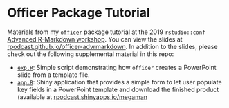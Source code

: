 # Officer Package Tutorial

Materials from my [`officer`](https://davidgohel.github.io/officer/) package tutorial at the 2019 `rstudio::conf` [Advanced R-Markdown workshop](http://arm.rbind.io/). You can view the slides at [rpodcast.github.io/officer-advrmarkdown](https://rpodcast.github.io/officer-advrmarkdown).  In addition to the slides, please check out the following supplemental material in this repo:

* [`exp.R`](https://github.com/rpodcast/officer-advrmarkdown/blob/master/exp.R): Simple script demonstrating how `officer` creates a PowerPoint slide from a template file.
* [`app.R`](https://github.com/rpodcast/officer-advrmarkdown/blob/master/app.R): Shiny application that provides a simple form to let user populate key fields in a PowerPoint template and download the finished product (available at [rpodcast.shinyapps.io/megaman](https://rpodcast.shinyapps.io/megaman)

